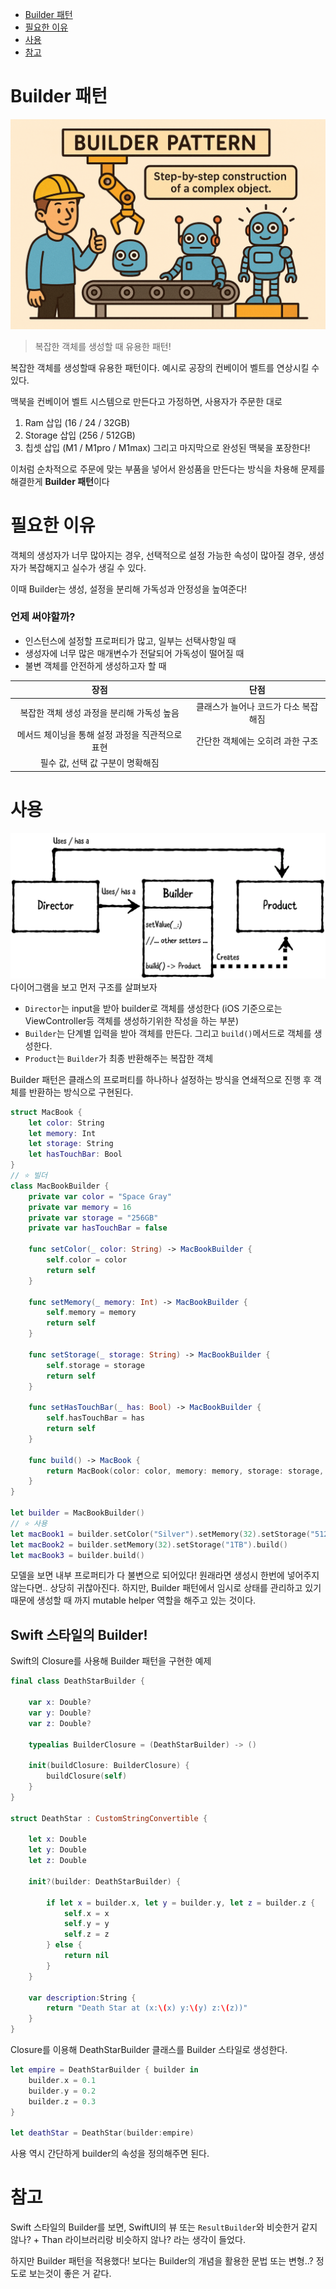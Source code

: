 - [Builder 패턴](#Builder%20패턴)
- [필요한 이유](#필요한%20이유)
- [사용](#사용)
- [참고](#참고)
# Builder 패턴
![builder](../../images/Builder-image.png)

> 복잡한 객체를 생성할 때 유용한 패턴!

복잡한 객체를 생성할때 유용한 패턴이다.
예시로 공장의 컨베이어 벨트를 연상시킬 수 있다.

맥북을 컨베이어 벨트 시스템으로 만든다고 가정하면,
사용자가 주문한 대로
1. Ram 삽입 (16 / 24 / 32GB)
2. Storage 삽입 (256 / 512GB)
3. 칩셋 삽입 (M1 / M1pro / M1max)
그리고 마지막으로 완성된 맥북을 포장한다!

이처럼 순차적으로 주문에 맞는 부품을 넣어서 완성품을 만든다는 방식을 차용해 문제를 해결한게 **Builder 패턴**이다
# 필요한 이유
객체의 생성자가 너무 많아지는 경우, 선택적으로 설정 가능한 속성이 많아질 경우,
생성자가 복잡해지고 실수가 생길 수 있다.

이때 Builder는 생성, 설정을 분리해 가독성과 안정성을 높여준다!

### 언제 써야할까?
- 인스턴스에 설정할 프로퍼티가 많고, 일부는 선택사항일 때
- 생성자에 너무 많은 매개변수가 전달되어 가독성이 떨어질 때
- 불변 객체를 안전하게 생성하고자 할 때

|           **장점**            |        **단점**        |
| :---------------------------: | :--------------------: |
|  복잡한 객체 생성 과정을 분리해 가독성 높음   | 클래스가 늘어나 코드가 다소 복잡해짐 |
| 메서드 체이닝을 통해 설정 과정을 직관적으로 표현 |  간단한 객체에는 오히려 과한 구조  |
|    필수 값, 선택 값  구분이 명확해짐     |                      |


# 사용
![diagram](../../images/Builder-diagram.png)
다이어그램을 보고 먼저 구조를 살펴보자
- `Director`는 input을 받아 builder로 객체를 생성한다 (iOS 기준으로는 ViewController등 객체를 생성하기위한 작성을 하는 부분)
- `Builder`는 단계별 입력을 받아 객체를 만든다. 그리고 `build()`메서드로 객체를 생성한다.
- `Product`는 `Builder`가 최종 반환해주는 복잡한 객체

Builder 패턴은 클래스의 프로퍼티를 하나하나 설정하는 방식을 연쇄적으로 진행 후 객체를 반환하는 방식으로 구현된다.
```swift
struct MacBook {
    let color: String
    let memory: Int
    let storage: String
    let hasTouchBar: Bool
}
// ⭐️ 빌더
class MacBookBuilder {
    private var color = "Space Gray"
    private var memory = 16
    private var storage = "256GB"
    private var hasTouchBar = false

    func setColor(_ color: String) -> MacBookBuilder {
        self.color = color
        return self
    }

    func setMemory(_ memory: Int) -> MacBookBuilder {
        self.memory = memory
        return self
    }

    func setStorage(_ storage: String) -> MacBookBuilder {
        self.storage = storage
        return self
    }

    func setHasTouchBar(_ has: Bool) -> MacBookBuilder {
        self.hasTouchBar = has
        return self
    }

    func build() -> MacBook {
        return MacBook(color: color, memory: memory, storage: storage, hasTouchBar: hasTouchBar)
    }
}

let builder = MacBookBuilder()
// ⭐️ 사용
let macBook1 = builder.setColor("Silver").setMemory(32).setStorage("512").setHasTouchBar(true).build()
let macBook2 = builder.setMemory(32).setStorage("1TB").build()
let macBook3 = builder.build()

```

모델을 보면 내부 프로퍼티가 다 불변으로 되어있다!
원래라면 생성시 한번에 넣어주지 않는다면.. 상당히 귀찮아진다.
하지만, Builder 패턴에서 임시로 상태를 관리하고 있기 때문에 생성할 때 까지 mutable helper 역할을 해주고 있는 것이다.

## Swift 스타일의 Builder!
Swift의 Closure를 사용해 Builder 패턴을 구현한 예제
```swift
final class DeathStarBuilder {

    var x: Double?
    var y: Double?
    var z: Double?

    typealias BuilderClosure = (DeathStarBuilder) -> ()

    init(buildClosure: BuilderClosure) {
        buildClosure(self)
    }
}

struct DeathStar : CustomStringConvertible {

    let x: Double
    let y: Double
    let z: Double

    init?(builder: DeathStarBuilder) {

        if let x = builder.x, let y = builder.y, let z = builder.z {
            self.x = x
            self.y = y
            self.z = z
        } else {
            return nil
        }
    }

    var description:String {
        return "Death Star at (x:\(x) y:\(y) z:\(z))"
    }
}
```
Closure를 이용해 DeathStarBuilder 클래스를 Builder 스타일로 생성한다.
```swift
let empire = DeathStarBuilder { builder in
    builder.x = 0.1
    builder.y = 0.2
    builder.z = 0.3
}

let deathStar = DeathStar(builder:empire)
```
사용 역시 간단하게 builder의 속성을 정의해주면 된다.

# 참고
Swift 스타일의 Builder를 보면, SwiftUI의 뷰 또는 `ResultBuilder`와 비슷한거 같지 않나? + Than 라이브러리랑 비슷하지 않나? 라는 생각이 들었다.

하지만 Builder 패턴을 적용했다! 보다는 Builder의 개념을 활용한 문법 또는 변형..? 정도로 보는것이 좋은 거 같다.